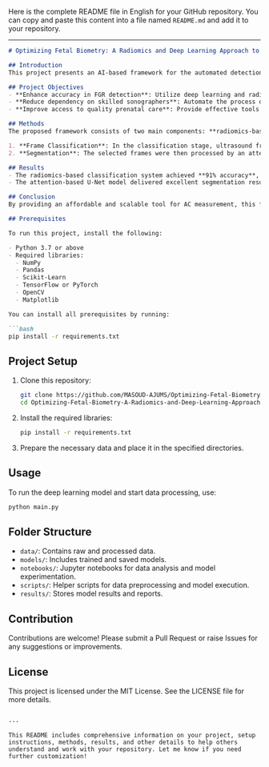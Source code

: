 Here is the complete README file in English for your GitHub repository. You can copy and paste this content into a file named `README.md` and add it to your repository.

---

```markdown
# Optimizing Fetal Biometry: A Radiomics and Deep Learning Approach to FGR Detection

## Introduction
This project presents an AI-based framework for the automated detection of fetal growth restriction (FGR), especially in low-resource settings. The goal is to ensure accurate abdominal circumference (AC) measurements through automated frame selection and segmentation, reducing dependency on skilled sonographers and improving access to quality prenatal care.

## Project Objectives
- **Enhance accuracy in FGR detection**: Utilize deep learning and radiomics algorithms for accurate frame classification and segmentation.
- **Reduce dependency on skilled sonographers**: Automate the process of frame selection and segmentation.
- **Improve access to quality prenatal care**: Provide effective tools for accurate fetal biometry, especially in underserved regions.

## Methods
The proposed framework consists of two main components: **radiomics-based frame classification** and **attention-based U-Net segmentation**.

1. **Frame Classification**: In the classification stage, ultrasound frames were analyzed to determine those optimal for AC measurement. Radiomic features were extracted, followed by feature selection. Multi-classifiers were trained on these selected features to distinguish optimal from non-optimal frames, achieving high accuracy.
2. **Segmentation**: The selected frames were then processed by an attention-based residual U-Net model to accurately delineate fetal abdominal boundaries. This model was trained over 150 epochs with a batch size of 16. Metrics like **Intersection over Union (IoU)**, **Dice score**, and **F1-score** were used to evaluate segmentation performance.

## Results
- The radiomics-based classification system achieved **91% accuracy**, with **precision (0.89)** and **recall (0.96)**, ensuring the selection of high-quality frames for biometry.
- The attention-based U-Net model delivered excellent segmentation results, achieving **IoU of 0.95** and **F1-score of 0.99**. Minimal divergence between training and validation curves confirmed the model’s ability to generalize effectively across unseen data.

## Conclusion
By providing an affordable and scalable tool for AC measurement, this framework can enhance early detection and management of FGR, especially in underserved regions, contributing to improved maternal and fetal health outcomes globally.

## Prerequisites

To run this project, install the following:

- Python 3.7 or above
- Required libraries:
  - NumPy
  - Pandas
  - Scikit-Learn
  - TensorFlow or PyTorch
  - OpenCV
  - Matplotlib

You can install all prerequisites by running:

```bash
pip install -r requirements.txt
```

## Project Setup

1. Clone this repository:

   ```bash
   git clone https://github.com/MASOUD-AJUMS/Optimizing-Fetal-Biometry-A-Radiomics-and-Deep-Learning-Approach-to-FGR-Detection.git
   cd Optimizing-Fetal-Biometry-A-Radiomics-and-Deep-Learning-Approach-to-FGR-Detection
   ```

2. Install the required libraries:

   ```bash
   pip install -r requirements.txt
   ```

3. Prepare the necessary data and place it in the specified directories.

## Usage

To run the deep learning model and start data processing, use:

```bash
python main.py
```

## Folder Structure

- `data/`: Contains raw and processed data.
- `models/`: Includes trained and saved models.
- `notebooks/`: Jupyter notebooks for data analysis and model experimentation.
- `scripts/`: Helper scripts for data preprocessing and model execution.
- `results/`: Stores model results and reports.

## Contribution

Contributions are welcome! Please submit a Pull Request or raise Issues for any suggestions or improvements.

## License
This project is licensed under the MIT License. See the LICENSE file for more details.
```

---

This README includes comprehensive information on your project, setup instructions, methods, results, and other details to help others understand and work with your repository. Let me know if you need further customization!